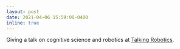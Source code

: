 ```yaml
---
layout: post
date: 2021-04-06 15:59:00-0400
inline: true
---
```


Giving a talk on cognitive science and robotics at [Talking Robotics](https://talking-robotics.github.io/).
